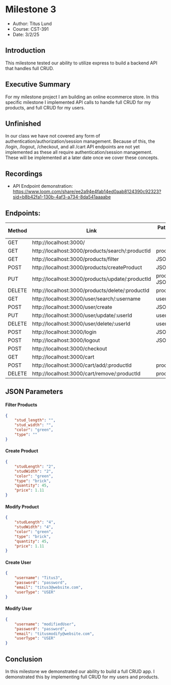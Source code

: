 # Milestone 3

- Author: Titus Lund
- Course: CST-391
- Date: 3/2/25

## Introduction

This milestone tested our ability to utilize express to build a backend API that handles full CRUD.

## Executive Summary

For my milestone project I am building an online ecommerce store. In this specific milestone I implemented API calls to handle full CRUD for my products, and full CRUD for my users.

## Unfinished

In our class we have not covered any form of authentication/authorization/session management. Because of this, the /login, /logout, /checkout, and all /cart API endpoints are not yet implemented as these all require authentication/session management. These will be implemented at a later date once we cover these concepts.

## Recordings

- API Endpoint demonstration: https://www.loom.com/share/ee2a94e4fab14ed0aab8124390c92323?sid=b8b42fa1-130b-4af3-a734-8da541aaaabe


## Endpoints:

|Method|Link|Path Variable / Body|Implemented|
|--|--|--|--|
|GET|http://localhost:3000/||Yes|
|GET|http://localhost:3000/products/search/:productId|productId=2|Yes|
|GET|http://localhost:3000/products/filter|JSON|Yes|
|POST|http://localhost:3000/products/createProduct|JSON|Yes|
|PUT|http://localhost:3000/products/update/:productId|productId=2, JSON|Yes|
|DELETE|http://localhost:3000/products/delete/:productId|productId=2|Yes|
|GET|http://localhost:3000/user/search/:username|username=Titus|Yes|
|POST|http://localhost:3000/user/create|JSON|Yes|
|PUT|http://localhost:3000/user/update/:userId|userId=2, JSON|Yes|
|DELETE|http://localhost:3000/user/delete/:userId|userId=2|Yes|
|POST|http://localhost:3000/login|JSON|No|
|POST|http://localhost:3000/logout|JSON|No|
|POST|http://localhost:3000/checkout||No|
|GET|http://localhost:3000/cart||No|
|POST|http://localhost:3000/cart/add/:productId|productId=2|No|
|DELETE|http://localhost:3000/cart/remove/:productId|productId=2|No|


## JSON Parameters

#### Filter Products
```json
{
    "stud_length": "",
    "stud_width": "",
    "color": "green",
    "type": ""
}
```
#### Create Product

```json
{
    "studLength": "2",
    "studWidth": "2",
    "color": "green",
    "type": "brick",
    "quantity": 45,
    "price": 1.11
}
```
#### Modify Product
```json
{
    "studLength": "4",
    "studWidth": "4",
    "color": "green",
    "type": "brick",
    "quantity": 45,
    "price": 1.11
}
```
#### Create User
```json
{
    "username": "Titus3",
    "password": "password",
    "email": "titus3@website.com",
    "userType": "USER"
}
```
#### Modify User
```json
{
    "username": "modifiedUser",
    "password": "password",
    "email": "titusmodify@website.com",
    "userType": "USER"
}
```
## Conclusion

In this milestone we demonstrated our ability to build a full CRUD app. I demonstrated this by implementing full CRUD for my users and products.